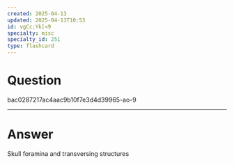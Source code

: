 ```yaml
---
created: 2025-04-13
updated: 2025-04-13T10:53
id: vgCc;Yk[<9
specialty: misc
specialty_id: 251
type: flashcard
---
```


# Question
bac0287217ac4aac9b10f7e3d4d39965-ao-9

---

# Answer
Skull foramina and transversing structures
